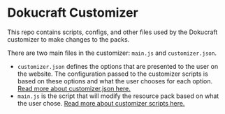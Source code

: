 # Dokucraft Customizer
This repo contains scripts, configs, and other files used by the Dokucraft customizer to make changes to the packs.

There are two main files in the customizer: `main.js` and `customizer.json`.
- `customizer.json` defines the options that are presented to the user on the website. The configuration passed to the customizer scripts is based on these options and what the user chooses for each option. [Read more about customizer.json here.](https://github.com/Dokucraft/customizer/blob/main/CUSTOMIZER.md)
- `main.js` is the script that will modify the resource pack based on what the user chose. [Read more about customizer scripts here.](https://github.com/Dokucraft/customizer/blob/main/SCRIPTS.md)
